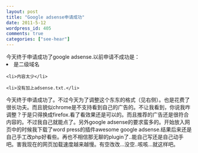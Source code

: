 ```yaml
---
layout: post
title: "Google adsense申请成功"
date: 2011-5-12
wordpress_id: 405
comments: true
categories: ["see-hear"]
---
```

<meta name="_edit_last" content="1" />
<meta name="_su_rich_snippet_type" content="none" />
<meta name="views" content="194" />
今天终于申请成功了google adsense.以前申请不成功是：
	<li>是二级域名</li>

	<li>内容太少</li>

	<li>没有加上adsense.txt.</li>
今天终于申请成功了。不过今天为了调整这个东东的格式（见右侧）。也是花费了很长功夫。而且貌似chrome是不支持看到自己的广告的。不让我看到，你说我咋调整？于是只得换成firefox.看了看效果还是可以的。而且推荐的广告还是很符合内容的。不过我自己就能点了。另外google adsense的要求蛮多的。开始放入网页中的时候我下载了word press的插件awesome google adsense.结果后来还是自己手工改php好看些。再也不相信那无聊的plugin了..能自己写还是自己动手吧。害我现在的网页加载速度越来越慢。有空改改...没空..咳咳...就这样吧。
